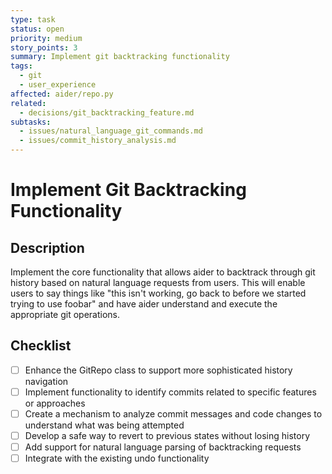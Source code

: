 ```yaml
---
type: task
status: open
priority: medium
story_points: 3
summary: Implement git backtracking functionality
tags:
  - git
  - user_experience
affected: aider/repo.py
related:
  - decisions/git_backtracking_feature.md
subtasks:
  - issues/natural_language_git_commands.md
  - issues/commit_history_analysis.md
---
```


# Implement Git Backtracking Functionality

## Description

Implement the core functionality that allows aider to backtrack through git history based on natural language requests from users. This will enable users to say things like "this isn't working, go back to before we started trying to use foobar" and have aider understand and execute the appropriate git operations.

## Checklist

- [ ] Enhance the GitRepo class to support more sophisticated history navigation
- [ ] Implement functionality to identify commits related to specific features or approaches
- [ ] Create a mechanism to analyze commit messages and code changes to understand what was being attempted
- [ ] Develop a safe way to revert to previous states without losing history
- [ ] Add support for natural language parsing of backtracking requests
- [ ] Integrate with the existing undo functionality
